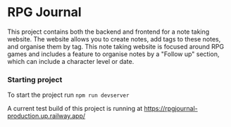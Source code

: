 # RPG Journal

This project contains both the backend and frontend for a note taking website. The website allows you to create notes, add tags to these notes, and organise them by tag. This note taking website is focused around RPG games and includes a feature to organise notes by a "Follow up" section, which can include a character level or date.

### Starting project
To start the project run `npm run devserver` 

A current test build of this project is running at https://rpgjournal-production.up.railway.app/
